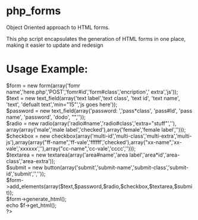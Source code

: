 # php_forms
Object Oriented approach to HTML forms.

This php script encapsulates the generation of HTML forms in one place, making it easier to update and redesign

# Usage Example:

<?php <br />
	$form = new form(array('fomr name','here.php','POST','fomr#id','form#class','encription',' extra','js'));<br/>
	$text = new text_field(array('text label','text class', 'text id', 'text name', 'text', 'defualt text','min="15"','js goes here'));<br />
	$password = new text_field(array('password: ','pass*class', 'pass#Id', 'pass name', 'password', 'dodo', "",''));<br />
	$radio = new radio(array('radio#name','radio#class','extra="stuff"',''), array(array('male','male label','checked'),array('female','female label','')));<br />
	$checkbox = new checkbox(array('multi-id','multi-class','multi-extra','multi-js'),array(array("ff-name",'ff-vale','ffffff','checked'),array("xx-name",'xx-vale','xxxxxx',''),array("cc-name",'cc-vale','cccc','')));<br />
	$textarea = new textarea(array('area#name','area label','area*id','area-class','area-extra'));<br />
	$submit = new button(array('submit','submit-name','submit-class','submit-id','submit','',''));<br />
	$form->add_elements(array($text,$password,$radio,$checkbox,$textarea,$submit));<br />
	$form->generate_html();<br />
	echo $f->get_html();<br />
?>